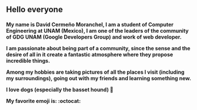 
<h2> Hello everyone </h2> 
<h4 style=> My name is David Cermeño Moranchel, I am a student of Computer Engineering at UNAM (Mexico), I am one of the leaders of the community of GDG UNAM (Google Developers Group) and work of web developer.

I am passionate about being part of a community, since the sense and the desire of all in it create a fantastic atmosphere where they propose incredible things.

Among my hobbies are taking pictures of all the places I visit (including my surroundings), going out with my friends and learning something new.

I love dogs (especially the basset hound) :dog:

My favorite emoji is: :octocat:

<h4>
